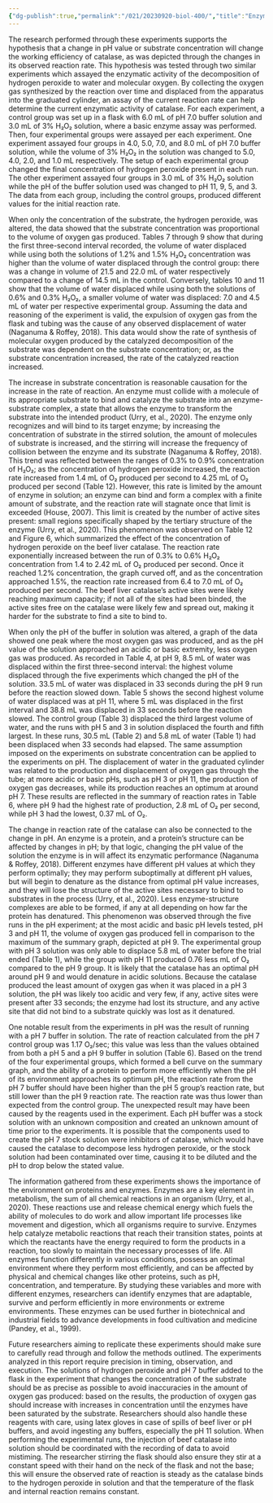 ```yaml
---
{"dg-publish":true,"permalink":"/021/20230920-biol-400/","title":"Enzymatic Lab Discussion","noteIcon":"1","created":"2024-10-19T20:27:19.256-07:00","updated":"2024-09-26T18:33:58.557-07:00"}
---
```


The research performed through these experiments supports the hypothesis that a change in pH value or substrate concentration will change the working efficiency of catalase, as was depicted through the changes in its observed reaction rate. This hypothesis was tested through two similar experiments which assayed the enzymatic activity of the decomposition of hydrogen peroxide to water and molecular oxygen. By collecting the oxygen gas synthesized by the reaction over time and displaced from the apparatus into the graduated cylinder, an assay of the current reaction rate can help determine the current enzymatic activity of catalase. For each experiment, a control group was set up in a flask with 6.0 mL of pH 7.0 buffer solution and 3.0 mL of 3% H₂O₂ solution, where a basic enzyme assay was performed. Then, four experimental groups were assayed per each experiment. One experiment assayed four groups in 4.0, 5.0, 7.0, and 8.0 mL of pH 7.0 buffer solution, while the volume of 3% H₂O₂ in the solution was changed to 5.0, 4.0, 2.0, and 1.0 mL respectively. The setup of each experimental group changed the final concentration of hydrogen peroxide present in each run. The other experiment assayed four groups in 3.0 mL of 3% H₂O₂ solution while the pH of the buffer solution used was changed to pH 11, 9, 5, and 3. The data from each group, including the control groups, produced different values for the initial reaction rate.

When only the concentration of the substrate, the hydrogen peroxide, was altered, the data showed that the substrate concentration was proportional to the volume of oxygen gas produced. Tables 7 through 9 show that during the first three-second interval recorded, the volume of water displaced while using both the solutions of 1.2% and 1.5% H₂O₂ concentration was higher than the volume of water displaced through the control group: there was a change in volume of 21.5 and 22.0 mL of water respectively compared to a change of 14.5 mL in the control. Conversely, tables 10 and 11 show that the volume of water displaced while using both the solutions of 0.6% and 0.3% H₂O₂, a smaller volume of water was displaced: 7.0 and 4.5 mL of water per respective experimental group. Assuming the data and reasoning of the experiment is valid, the expulsion of oxygen gas from the flask and tubing was the cause of any observed displacement of water (Naganuma & Roffey, 2018). This data would show the rate of synthesis of molecular oxygen produced by the catalyzed decomposition of the substrate was dependent on the substrate concentration; or, as the substrate concentration increased, the rate of the catalyzed reaction increased.

The increase in substrate concentration is reasonable causation for the increase in the rate of reaction. An enzyme must collide with a molecule of its appropriate substrate to bind and catalyze the substrate into an enzyme-substrate complex, a state that allows the enzyme to transform the substrate into the intended product (Urry, et al., 2020). The enzyme only recognizes and will bind to its target enzyme; by increasing the concentration of substrate in the stirred solution, the amount of molecules of substrate is increased, and the stirring will increase the frequency of collision between the enzyme and its substrate (Naganuma & Roffey, 2018). This trend was reflected between the ranges of 0.3% to 0.9% concentration of H₂O₂; as the concentration of hydrogen peroxide increased, the reaction rate increased from 1.4 mL of O₂ produced per second to 4.25 mL of O₂ produced per second (Table 12). However, this rate is limited by the amount of enzyme in solution; an enzyme can bind and form a complex with a finite amount of substrate, and the reaction rate will stagnate once that limit is exceeded (House, 2007). This limit is created by the number of active sites present: small regions specifically shaped by the tertiary structure of the enzyme (Urry, et al., 2020). This phenomenon was observed on Table 12 and Figure 6, which summarized the effect of the concentration of hydrogen peroxide on the beef liver catalase. The reaction rate exponentially increased between the run of 0.3% to 0.6% H₂O₂ concentration from 1.4 to 2.42 mL of O₂ produced per second. Once it reached 1.2% concentration, the graph curved off, and as the concentration approached 1.5%, the reaction rate increased from 6.4 to 7.0 mL of O₂ produced per second. The beef liver catalase’s active sites were likely reaching maximum capacity; if not all of the sites had been binded, the active sites free on the catalase were likely few and spread out, making it harder for the substrate to find a site to bind to.

When only the pH of the buffer in solution was altered, a graph of the data showed one peak where the most oxygen gas was produced, and as the pH value of the solution approached an acidic or basic extremity, less oxygen gas was produced. As recorded in Table 4, at pH 9, 8.5 mL of water was displaced within the first three-second interval: the highest volume displaced through the five experiments which changed the pH of the solution. 33.5 mL of water was displaced in 33 seconds during the pH 9 run before the reaction slowed down. Table 5 shows the second highest volume of water displaced was at pH 11, where 5 mL was displaced in the first interval and 38.8 mL was displaced in 33 seconds before the reaction slowed. The control group (Table 3) displaced the third largest volume of water, and the runs with pH 5 and 3 in solution displaced the fourth and fifth largest. In these runs, 30.5 mL (Table 2) and 5.8 mL of water (Table 1) had been displaced when 33 seconds had elapsed. The same assumption imposed on the experiments on substrate concentration can be applied to the experiments on pH. The displacement of water in the graduated cylinder was related to the production and displacement of oxygen gas through the tube; at more acidic or basic pHs, such as pH 3 or pH 11, the production of oxygen gas decreases, while its production reaches an optimum at around pH 7. These results are reflected in the summary of reaction rates in Table 6, where pH 9 had the highest rate of production, 2.8 mL of O₂ per second, while pH 3 had the lowest, 0.37 mL of O₂.

The change in reaction rate of the catalase can also be connected to the change in pH. An enzyme is a protein, and a protein’s structure can be affected by changes in pH; by that logic, changing the pH value of the solution the enzyme is in will affect its enzymatic performance (Naganuma & Roffey, 2018). Different enzymes have different pH values at which they perform optimally; they may perform suboptimally at different pH values, but will begin to denature as the distance from optimal pH value increases, and they will lose the structure of the active sites necessary to bind to substrates in the process (Urry, et al., 2020). Less enzyme-structure complexes are able to be formed, if any at all depending on how far the protein has denatured. This phenomenon was observed through the five runs in the pH experiment; at the most acidic and basic pH levels tested, pH 3 and pH 11, the volume of oxygen gas produced fell in comparison to the maximum of the summary graph, depicted at pH 9. The experimental group with pH 3 solution was only able to displace 5.8 mL of water before the trial ended (Table 1), while the group with pH 11 produced 0.76 less mL of O₂ compared to the pH 9 group. It is likely that the catalase has an optimal pH around pH 9 and would denature in acidic solutions. Because the catalase produced the least amount of oxygen gas when it was placed in a pH 3 solution, the pH was likely too acidic and very few, if any, active sites were present after 33 seconds; the enzyme had lost its structure, and any active site that did not bind to a substrate quickly was lost as it denatured.

One notable result from the experiments in pH was the result of running with a pH 7 buffer in solution. The rate of reaction calculated from the pH 7 control group was 1.17 O₂/sec; this value was less than the values obtained from both a pH 5 and a pH 9 buffer in solution (Table 6). Based on the trend of the four experimental groups, which formed a bell curve on the summary graph, and the ability of a protein to perform more efficiently when the pH of its environment approaches its optimum pH, the reaction rate from the pH 7 buffer should have been higher than the pH 5 group’s reaction rate, but still lower than the pH 9 reaction rate. The reaction rate was thus lower than expected from the control group. The unexpected result may have been caused by the reagents used in the experiment. Each pH buffer was a stock solution with an unknown composition and created an unknown amount of time prior to the experiments. It is possible that the components used to create the pH 7 stock solution were inhibitors of catalase, which would have caused the catalase to decompose less hydrogen peroxide, or the stock solution had been contaminated over time, causing it to be diluted and the pH to drop below the stated value.

The information gathered from these experiments shows the importance of the environment on proteins and enzymes. Enzymes are a key element in metabolism, the sum of all chemical reactions in an organism (Urry, et al., 2020). These reactions use and release chemical energy which fuels the ability of molecules to do work and allow important life processes like movement and digestion, which all organisms require to survive. Enzymes help catalyze metabolic reactions that reach their transition states, points at which the reactants have the energy required to form the products in a reaction, too slowly to maintain the necessary processes of life. All enzymes function differently in various conditions, possess an optimal environment where they perform most efficiently, and can be affected by physical and chemical changes like other proteins, such as pH, concentration, and temperature. By studying these variables and more with different enzymes, researchers can identify enzymes that are adaptable, survive and perform efficiently in more environments or extreme environments. These enzymes can be used further in biotechnical and industrial fields to advance developments in food cultivation and medicine (Pandey, et al., 1999).

Future researchers aiming to replicate these experiments should make sure to carefully read through and follow the methods outlined. The experiments analyzed in this report require precision in timing, observation, and execution. The solutions of hydrogen peroxide and pH 7 buffer added to the flask in the experiment that changes the concentration of the substrate should be as precise as possible to avoid inaccuracies in the amount of oxygen gas produced: based on the results, the production of oxygen gas should increase with increases in concentration until the enzymes have been saturated by the substrate. Researchers should also handle these reagents with care, using latex gloves in case of spills of beef liver or pH buffers, and avoid ingesting any buffers, especially the pH 11 solution. When performing the experimental runs, the injection of beef catalase into solution should be coordinated with the recording of data to avoid mistiming. The researcher stirring the flask should also ensure they stir at a constant speed with their hand on the neck of the flask and not the base; this will ensure the observed rate of reaction is steady as the catalase binds to the hydrogen peroxide in solution and that the temperature of the flask and internal reaction remains constant.